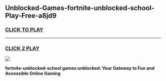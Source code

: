 
## Unblocked-Games-fortnite-unblocked-school-Play-Free-a8jd9
<h3>
<a href="https://premium76.site?title=fortnite-unblocked-school&ref=10A">CLICK TO PLAY</a></h3>
<hr>

<h3>
<a href="https://premium76.site?title=fortnite-unblocked-school&ref=10A">CLICK 2 PLAY</a>
  
</h3>

<a href="https://premium76.site?title=fortnite-unblocked-school&ref=10A"><img src="https://clearcache.store/games.png"></a>


**fortnite-unblocked-school games unblocked: Your Gateway to Fun and Accessible Online Gaming**

